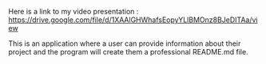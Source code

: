 Here is a link to my video presentation : https://drive.google.com/file/d/1XAAlGHWhafsEopyYLlBMOnz8BJeDITAa/view

This is an application where a user can provide information about their project and the program will create them a professional README.md file.
